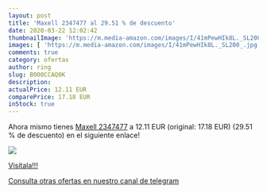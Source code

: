 ```yaml
---
layout: post
title: 'Maxell 2347477 al 29.51 % de descuento'
date: 2020-03-22 12:02:42
thumbnailImage: 'https://m.media-amazon.com/images/I/41mPewHIk8L._SL200_.jpg'
images: [ 'https://m.media-amazon.com/images/I/41mPewHIk8L._SL200_.jpg' ]
comments: true
category: ofertas
author: ring
slug: B000CCAQ0K
description:
actualPrice: 12.11 EUR
comparePrice: 17.18 EUR
inStock: true
---
```


Ahora mismo tienes [Maxell 2347477](https://www.amazon.com/dp/B000CCAQ0K/?tag=redken08-20) a 12.11 EUR (original: 17.18 EUR) (29.51 %  de descuento) en el siguiente enlace!

[![](https://m.media-amazon.com/images/I/41mPewHIk8L._SL200_.jpg)](https://www.amazon.com/dp/B000CCAQ0K/?tag=redken08-20)

[Visítala!!!](https://www.amazon.com/dp/B000CCAQ0K/?tag=redken08-20)

[Consulta otras ofertas en nuestro canal de telegram](https://t.me/s/ofertas25)
